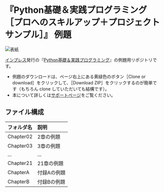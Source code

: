 # 『Python基礎＆実践プログラミング ［プロへのスキルアップ＋プロジェクトサンプル］』 例題

![表紙](https://www.marlin-arms.com/jpn/arts/books-small/beginning-python.png)

[インプレス](https://book.impress.co.jp/books/1118101039)発行の『[Python基礎＆実践プログラミング](https://www.marlin-arms.com/support/beginning-python/)』の例題用リポジトリです。

<div>
<ul>
  <li>	
  例題のダウンロードは、ページ右上にある黄緑色のボタン［Clone or download］をクリックして、［Download ZIP］をクリックするのが簡単です（もちろん clone していただいても結構です）。
  </li>
  <li>
  本について詳しくは<a href="https://www.marlin-arms.com/support/beginning-python/">サポートページ</a>をご覧ください。
  </li>
</div>

## ファイル構成

|フォルダ名  |説明         |
|:--        |:--         |
|Chapter02       |2章の例題    |
|Chapter03       |3章の例題    |
|...        |...         |
|Chapter21       |21章の例題   |
|ChapterA       |付録Aの例題   |
|ChapterB       |付録Bの例題   |

<!--
|index.html       |目次    |
|Chapter01       |1章の例題    |
-->

